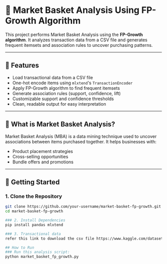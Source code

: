 # 🛒 Market Basket Analysis Using FP-Growth Algorithm

This project performs Market Basket Analysis using the **FP-Growth algorithm**. It analyzes transaction data from a CSV file and generates frequent itemsets and association rules to uncover purchasing patterns.

---

## 📌 Features

- Load transactional data from a CSV file
- One-hot encode items using `mlxtend`'s `TransactionEncoder`
- Apply FP-Growth algorithm to find frequent itemsets
- Generate association rules (support, confidence, lift)
- Customizable support and confidence thresholds
- Clean, readable output for easy interpretation

---

## 🧠 What is Market Basket Analysis?

Market Basket Analysis (MBA) is a data mining technique used to uncover associations between items purchased together. It helps businesses with:

- Product placement strategies
- Cross-selling opportunities
- Bundle offers and promotions

---

## 🚀 Getting Started

### 1. Clone the Repository

```bash
git clone https://github.com/your-username/market-basket-fp-growth.git
cd market-basket-fp-growth

### 2. Install Dependencies
pip install pandas mlxtend

### 3. Transactional data
refer this link to download the csv file https://www.kaggle.com/datasets/aslanahmedov/market-basket-analysis?resource=download

## How to Run
### Run this analysis script:
python market_basket_fp_growth.py
